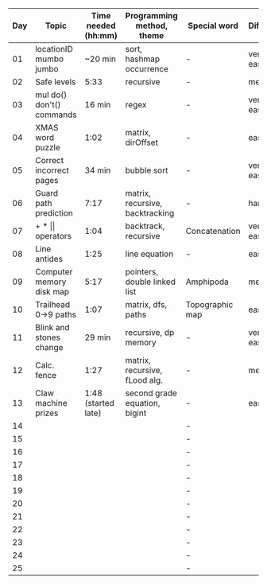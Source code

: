| Day | Topic                     | Time needed (hh:mm) | Programming method, theme       | Special word    | Difficulty | Used help |
| --- | ------------------------- | ------------------- | ------------------------------- | --------------- | ---------- | --------- |
| 01  | locationID mumbo jumbo    | ~20 min             | sort, hashmap occurrence        | -               | very easy  |           |
| 02  | Safe levels               | 5:33                | recursive                       | -               | medium     |           |
| 03  | mul do() don't() commands | 16 min              | regex                           | -               | very easy  |           |
| 04  | XMAS word puzzle          | 1:02                | matrix, dirOffset               | -               | easy       |           |
| 05  | Correct incorrect pages   | 34 min              | bubble sort                     | -               | very easy  |           |
| 06  | Guard path prediction     | 7:17                | matrix, recursive, backtracking | -               | hard       |           |
| 07  | \+ \* \|\| operators      | 1:04                | backtrack, recursive            | Concatenation   | very easy  |           |
| 08  | Line antides              | 1:25                | line equation                   | -               | easy       |           |
| 09  | Computer memory disk map  | 5:17                | pointers, double linked list    | Amphipoda       | medium     |           |
| 10  | Trailhead 0->9 paths      | 1:07                | matrix, dfs, paths              | Topographic map | easy       |           |
| 11  | Blink and stones change   | 29 min              | recursive, dp memory            | -               | very easy  |           |
| 12  | Calc. fence               | 1:27                | matrix, recursive, fLood alg.   | -               | medium     |           |
| 13  | Claw machine prizes       | 1:48 (started late) | second grade equation, bigint   | -               | easy       |           |
| 14  |                           |                     |                                 | -               |            |           |
| 15  |                           |                     |                                 | -               |            |           |
| 16  |                           |                     |                                 | -               |            |           |
| 17  |                           |                     |                                 | -               |            |           |
| 18  |                           |                     |                                 | -               |            |           |
| 19  |                           |                     |                                 | -               |            |           |
| 20  |                           |                     |                                 | -               |            |           |
| 21  |                           |                     |                                 | -               |            |           |
| 22  |                           |                     |                                 | -               |            |           |
| 23  |                           |                     |                                 | -               |            |           |
| 24  |                           |                     |                                 | -               |            |           |
| 25  |                           |                     |                                 | -               |            |           |
